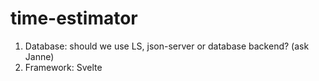 # time-estimator


1. Database: should we use LS, json-server or database backend? (ask Janne)
2. Framework: Svelte
